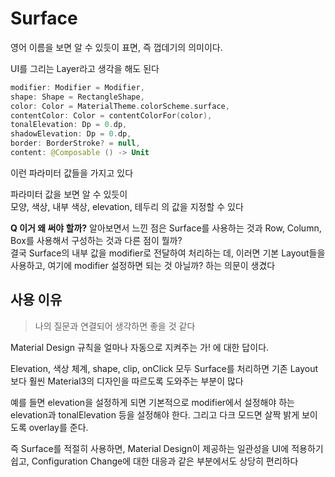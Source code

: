 # Surface
영어 이름을 보면 알 수 있듯이 표면, 즉 껍데기의 의미이다.       

UI를 그리는 Layer라고 생각을 해도 된다

```kotlin
modifier: Modifier = Modifier,
shape: Shape = RectangleShape,
color: Color = MaterialTheme.colorScheme.surface,
contentColor: Color = contentColorFor(color),
tonalElevation: Dp = 0.dp,
shadowElevation: Dp = 0.dp,
border: BorderStroke? = null,
content: @Composable () -> Unit
```
이런 파라미터 값들을 가지고 있다        

파라미터 값을 보면 알 수 있듯이     
모양, 색상, 내부 색상, elevation, 테두리 의 값을 지정할 수 있다     

**Q 이거 왜 써야 할까?**
알아보면서 느낀 점은 Surface를 사용하는 것과 Row, Column, Box를 사용해서 구성하는 것과 다른 점이 뭘까?      
결국 Surface의 내부 값을 modifier로 전달하여 처리하는 데, 이러면 기본 Layout들을 사용하고, 여기에 modifier 설정하면 되는 것 아닐까? 하는 의문이 생겼다

## 사용 이유
> 나의 질문과 연결되어 생각하면 좋을 것 같다

Material Design 규칙을 얼마나 자동으로 지켜주는 가! 에 대한 답이다.     

Elevation, 색상 체계, shape, clip, onClick 모두 Surface를 처리하면 기존 Layout보다 훨씬 Material3의 디자인을 따르도록 도와주는 부분이 많다

예를 들면 elevation을 설정하게 되면 기본적으로 modifier에서 설정해야 하는 elevation과 tonalElevation 등을 설정해야 한다. 그리고 다크 모드면 살짝 밝게 보이도록 overlay를 준다.      

즉 Surface를 적절히 사용하면, Material Design이 제공하는 일관성을 UI에 적용하기 쉽고, Configuration Change에 대한 대응과 같은 부분에서도 상당히 편리하다